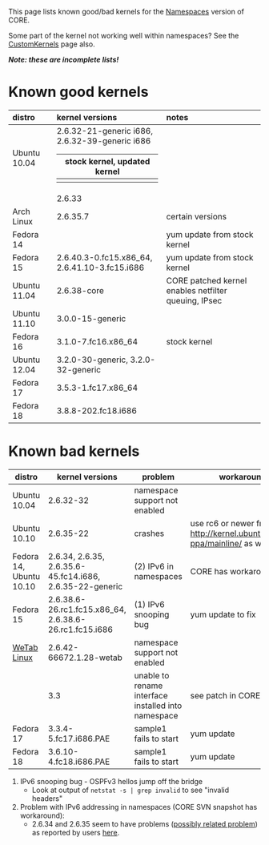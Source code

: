 This page lists known good/bad kernels for the [Namespaces](Namespaces.md) version of CORE.

Some part of the kernel not working well within namespaces? See the [CustomKernels](CustomKernels.md) page also.

_**Note: these are incomplete lists!**_

# Known good kernels #

| distro | kernel versions | notes |
|:-------|:----------------|:------|
| Ubuntu 10.04 | 2.6.32-21-generic i686,<br>2.6.32-39-generic i686 <table><thead><th> stock kernel, updated kernel </th></thead><tbody>
<tr><td>        </td><td> 2.6.33          </td><td>       </td></tr>
<tr><td> Arch Linux </td><td> 2.6.35.7        </td><td> certain versions </td></tr>
<tr><td> Fedora 14 </td><td>                 </td><td> yum update from stock kernel </td></tr>
<tr><td> Fedora 15 </td><td>  2.6.40.3-0.fc15.x86_64, 2.6.41.10-3.fc15.i686 </td><td> yum update from stock kernel </td></tr>
<tr><td> Ubuntu 11.04 </td><td> 2.6.38-core     </td><td> CORE patched kernel enables netfilter queuing, IPsec </td></tr>
<tr><td> Ubuntu 11.10 </td><td> 3.0.0-15-generic </td><td>       </td></tr>
<tr><td> Fedora 16 </td><td> 3.1.0-7.fc16.x86_64 </td><td> stock kernel </td></tr>
<tr><td> Ubuntu 12.04 </td><td> 3.2.0-30-generic, 3.2.0-32-generic </td><td>       </td></tr>
<tr><td> Fedora 17 </td><td> 3.5.3-1.fc17.x86_64 </td><td>       </td></tr>
<tr><td> Fedora 18 </td><td> 3.8.8-202.fc18.i686 </td><td>       </td></tr></tbody></table>

<h1>Known bad kernels</h1>
<table><thead><th> distro </th><th> kernel versions </th><th> problem </th><th> workaround/notes </th></thead><tbody>
<tr><td> Ubuntu 10.04 </td><td> 2.6.32-32       </td><td> namespace support not enabled </td><td>                  </td></tr>
<tr><td> Ubuntu 10.10 </td><td> 2.6.35-22       </td><td> crashes </td><td> use rc6 or newer from <a href='http://kernel.ubuntu.com/~kernel-ppa/mainline/'>http://kernel.ubuntu.com/~kernel-ppa/mainline/</a> as workaround </td></tr>
<tr><td> Fedora 14, Ubuntu 10.10  </td><td> 2.6.34, 2.6.35, 2.6.35.6-45.fc14.i686, 2.6.35-22-generic  </td><td> (2) IPv6 in namespaces </td><td> CORE has workaround </td></tr>
<tr><td> Fedora 15 </td><td> 2.6.38.6-26.rc1.fc15.x86_64, 2.6.38.6-26.rc1.fc15.i686 </td><td> (1) IPv6 snooping bug </td><td> yum update to fix </td></tr>
<tr><td> <a href='http://www.4tiitoo.com/'>WeTab Linux</a> </td><td> 2.6.42-66672.1.28-wetab </td><td> namespace support not enabled </td><td>                  </td></tr>
<tr><td>        </td><td> 3.3             </td><td> unable to rename interface installed into namespace </td><td> see patch in CORE source </td></tr>
<tr><td> Fedora 17 </td><td> 3.3.4-5.fc17.i686.PAE </td><td> sample1 fails to start </td><td> yum update       </td></tr>
<tr><td> Fedora 18 </td><td> 3.6.10-4.fc18.i686.PAE  </td><td> sample1 fails to start </td><td> yum update       </td></tr></tbody></table>

<ol><li>IPv6 snooping bug - OSPFv3 hellos jump off the bridge<br>
<ul><li>Look at output of <code>netstat -s | grep invalid</code> to see "invalid headers"<br>
</li></ul></li><li>Problem with IPv6 addressing in namespaces (CORE SVN snapshot has workaround):<br>
<ul><li>2.6.34 and 2.6.35 seem to have problems (<a href='http://www.spinics.net/lists/netdev/msg137122.html'>possibly related problem</a>) as reported by users <a href='http://pf.itd.nrl.navy.mil/pipermail/core-users/2010-September/000269.html'>here</a>.